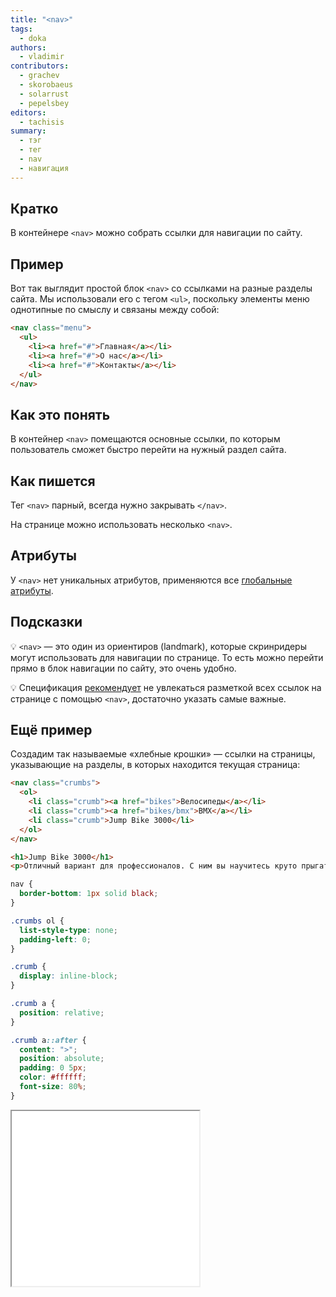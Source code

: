```yaml
---
title: "<nav>"
tags:
  - doka
authors:
  - vladimir
contributors:
  - grachev
  - skorobaeus
  - solarrust
  - pepelsbey
editors:
  - tachisis
summary:
  - тэг
  - тег
  - nav
  - навигация
---
```


## Кратко

В контейнере `<nav>` можно собрать ссылки для навигации по сайту.

## Пример

Вот так выглядит простой блок `<nav>` со ссылками на разные разделы сайта. Мы использовали его с тегом `<ul>`, поскольку элементы меню однотипные по смыслу и связаны между собой:

```html
<nav class="menu">
  <ul>
    <li><a href="#">Главная</a></li>
    <li><a href="#">О нас</a></li>
    <li><a href="#">Контакты</a></li>
  </ul>
</nav>
```

## Как это понять

В контейнер `<nav>` помещаются основные ссылки, по которым пользователь сможет быстро перейти на нужный раздел сайта.

## Как пишется

Тег `<nav>` парный, всегда нужно закрывать `</nav>`.

На странице можно использовать несколько `<nav>`.

## Атрибуты

У `<nav>` нет уникальных атрибутов, применяются все [глобальные атрибуты](/html/global-attrs).

## Подсказки

💡 `<nav>` — это один из ориентиров (landmark), которые скринридеры могут использовать для навигации по странице. То есть можно перейти прямо в блок навигации по сайту, это очень удобно.

💡 Спецификация [рекомендует](https://html.spec.whatwg.org/multipage/sections.html#the-nav-element) не увлекаться разметкой всех ссылок на странице с помощью `<nav>`, достаточно указать самые важные.

## Ещё пример

Создадим так называемые «хлебные крошки» — ссылки на страницы, указывающие на разделы, в которых находится текущая страница:

```html
<nav class="crumbs">
  <ol>
    <li class="crumb"><a href="bikes">Велосипеды</a></li>
    <li class="crumb"><a href="bikes/bmx">BMX</a></li>
    <li class="crumb">Jump Bike 3000</li>
  </ol>
</nav>

<h1>Jump Bike 3000</h1>
<p>Отличный вариант для профессионалов. С ним вы научитесь круто прыгать.</p>
```

```css
nav {
  border-bottom: 1px solid black;
}

.crumbs ol {
  list-style-type: none;
  padding-left: 0;
}

.crumb {
  display: inline-block;
}

.crumb a {
  position: relative;
}

.crumb a::after {
  content: ">";
  position: absolute;
  padding: 0 5px;
  color: #ffffff;
  font-size: 80%;
}
```

<iframe title="Хлебные крошки" src="demos/breadcrumbs.html" height="280"></iframe>
